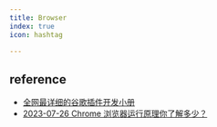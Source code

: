 ```yaml
---
title: Browser
index: true
icon: hashtag

---
```


<!-- more -->

## reference

- [全网最详细的谷歌插件开发小册](https://gitee.com/linwu-hi/coding-time-chrome)
- [2023-07-26 Chrome 浏览器运行原理你了解多少？](https://mp.weixin.qq.com/s/wjrcO2Ej7BEThWVsCnXEtA)